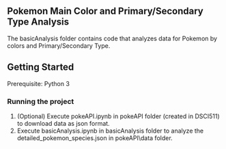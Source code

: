 ## Pokemon Main Color and Primary/Secondary Type Analysis
The basicAnalysis folder contains code that analyzes data for Pokemon by colors and Primary/Secondary Type.

## Getting Started
Prerequisite: Python 3

### Running the project
1. (Optional) Execute pokeAPI.ipynb in pokeAPI folder (created in DSCI511) to download data as json format.
2. Execute basicAnalysis.ipynb in basicAnalysis folder to analyze the detailed_pokemon_species.json in pokeAPI\data folder.
